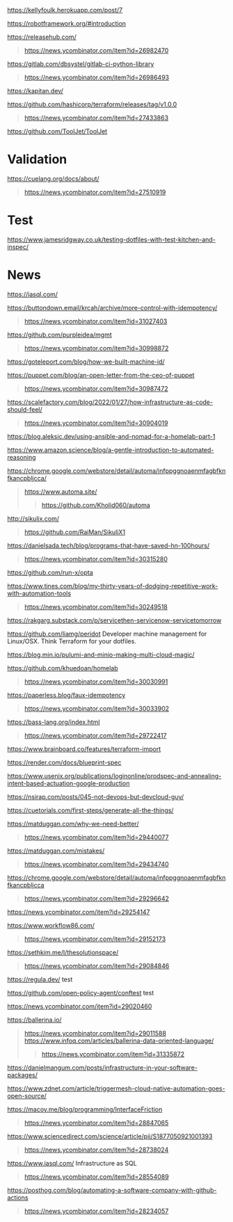 https://kellyfoulk.herokuapp.com/post/7

https://robotframework.org/#introduction

https://releasehub.com/
> https://news.ycombinator.com/item?id=26982470

https://gitlab.com/dbsystel/gitlab-ci-python-library
> https://news.ycombinator.com/item?id=26986493

https://kapitan.dev/

https://github.com/hashicorp/terraform/releases/tag/v1.0.0
> https://news.ycombinator.com/item?id=27433863

https://github.com/ToolJet/ToolJet

# Validation
https://cuelang.org/docs/about/
> https://news.ycombinator.com/item?id=27510919

# Test
https://www.jamesridgway.co.uk/testing-dotfiles-with-test-kitchen-and-inspec/

# News
https://iasql.com/

https://buttondown.email/krcah/archive/more-control-with-idempotency/
> https://news.ycombinator.com/item?id=31027403

https://github.com/purpleidea/mgmt
> https://news.ycombinator.com/item?id=30998872

https://goteleport.com/blog/how-we-built-machine-id/

https://puppet.com/blog/an-open-letter-from-the-ceo-of-puppet
> https://news.ycombinator.com/item?id=30987472

https://scalefactory.com/blog/2022/01/27/how-infrastructure-as-code-should-feel/
> https://news.ycombinator.com/item?id=30904019

https://blog.aleksic.dev/using-ansible-and-nomad-for-a-homelab-part-1

https://www.amazon.science/blog/a-gentle-introduction-to-automated-reasoning

https://chrome.google.com/webstore/detail/automa/infppggnoaenmfagbfknfkancpbljcca/
> https://www.automa.site/
> > https://github.com/Kholid060/automa

http://sikulix.com/
> https://github.com/RaiMan/SikuliX1

https://danielsada.tech/blog/programs-that-have-saved-hn-100hours/
> https://news.ycombinator.com/item?id=30315280

https://github.com/run-x/opta
>

https://www.tines.com/blog/my-thirty-years-of-dodging-repetitive-work-with-automation-tools
> https://news.ycombinator.com/item?id=30249518

https://rakgarg.substack.com/p/servicethen-servicenow-servicetomorrow

https://github.com/liamg/peridot Developer machine management for Linux/OSX. Think Terraform for your dotfiles.

https://blog.min.io/pulumi-and-minio-making-multi-cloud-magic/

https://github.com/khuedoan/homelab
> https://news.ycombinator.com/item?id=30030991

https://paperless.blog/faux-idempotency
> https://news.ycombinator.com/item?id=30033902

https://bass-lang.org/index.html
> https://news.ycombinator.com/item?id=29722417

https://www.brainboard.co/features/terraform-import

https://render.com/docs/blueprint-spec

https://www.usenix.org/publications/loginonline/prodspec-and-annealing-intent-based-actuation-google-production

https://nsirap.com/posts/045-not-devops-but-devcloud-guy/

https://cuetorials.com/first-steps/generate-all-the-things/

https://matduggan.com/why-we-need-better/
> https://news.ycombinator.com/item?id=29440077

https://matduggan.com/mistakes/
> https://news.ycombinator.com/item?id=29434740

https://chrome.google.com/webstore/detail/automa/infppggnoaenmfagbfknfkancpbljcca
> https://news.ycombinator.com/item?id=29296642

https://news.ycombinator.com/item?id=29254147

https://www.workflow86.com/
> https://news.ycombinator.com/item?id=29152173

https://sethkim.me/l/thesolutionspace/
> https://news.ycombinator.com/item?id=29084846

https://regula.dev/ test

https://github.com/open-policy-agent/conftest test

https://news.ycombinator.com/item?id=29020460

https://ballerina.io/
> https://news.ycombinator.com/item?id=29011588
> https://www.infoq.com/articles/ballerina-data-oriented-language/
> > https://news.ycombinator.com/item?id=31335872

https://danielmangum.com/posts/infrastructure-in-your-software-packages/

https://www.zdnet.com/article/triggermesh-cloud-native-automation-goes-open-source/

https://macoy.me/blog/programming/InterfaceFriction
> https://news.ycombinator.com/item?id=28847065

https://www.sciencedirect.com/science/article/pii/S1877050921001393
> https://news.ycombinator.com/item?id=28738024

https://www.iasql.com/ Infrastructure as SQL
> https://news.ycombinator.com/item?id=28554089

https://posthog.com/blog/automating-a-software-company-with-github-actions
> https://news.ycombinator.com/item?id=28234057